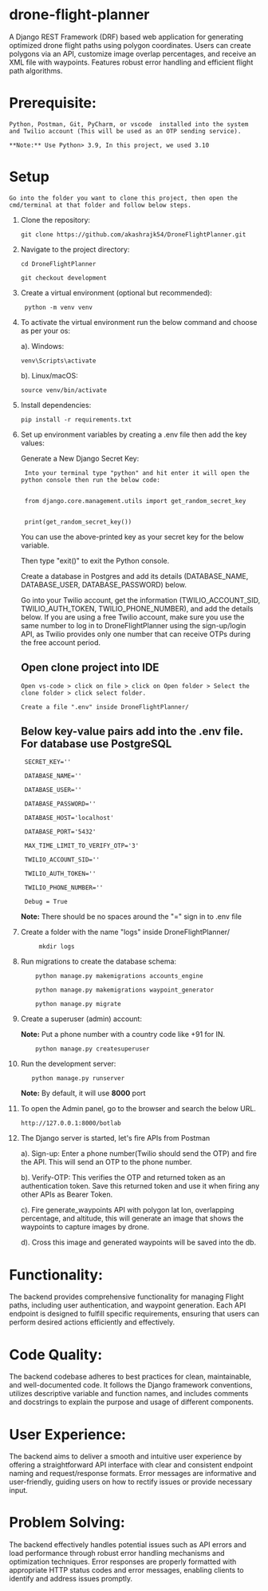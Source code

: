# drone-flight-planner
A Django REST Framework (DRF) based web application for generating optimized drone flight paths using polygon coordinates. Users can create polygons via an API, customize image overlap percentages, and receive an XML file with waypoints. Features robust error handling and efficient flight path algorithms.

# Prerequisite:

    Python, Postman, Git, PyCharm, or vscode  installed into the system and Twilio account (This will be used as an OTP sending service).

    **Note:** Use Python> 3.9, In this project, we used 3.10

# Setup
    Go into the folder you want to clone this project, then open the cmd/terminal at that folder and follow below steps.

   1. Clone the repository:

          git clone https://github.com/akashrajk54/DroneFlightPlanner.git
      
   2. Navigate to the project directory:

          cd DroneFlightPlanner

          git checkout development

   3. Create a virtual environment (optional but recommended):

           python -m venv venv

   4. To activate the virtual environment run the below command and choose as per your os:

      a). Windows:

          venv\Scripts\activate

      b). Linux/macOS:

          source venv/bin/activate

   5. Install dependencies:

          pip install -r requirements.txt

   6. Set up environment variables by creating a .env file then add the key values:

       Generate a New Django Secret Key:


           Into your terminal type "python" and hit enter it will open the python console then run the below code:


           from django.core.management.utils import get_random_secret_key


           print(get_random_secret_key())


       You can use the above-printed key as your secret key for the below variable.

       Then type "exit()" to exit the Python console.

       Create a database in Postgres and add its details (DATABASE_NAME, DATABASE_USER, DATABASE_PASSWORD) below.

       Go into your Twilio account, get the information (TWILIO_ACCOUNT_SID, TWILIO_AUTH_TOKEN, TWILIO_PHONE_NUMBER), and add the details below. If you are using a free Twilio account, make sure you use the same number to log in to DroneFlightPlanner using the sign-up/login API, as Twilio provides only one number that can receive OTPs during the free account period.

       ## Open clone project into IDE

          Open vs-code > click on file > click on Open folder > Select the clone folder > click select folder.

          Create a file ".env" inside DroneFlightPlanner/ 
       
       ## Below key-value pairs add into the .env file. For database use PostgreSQL

           SECRET_KEY=''

           DATABASE_NAME=''

           DATABASE_USER=''

           DATABASE_PASSWORD=''

           DATABASE_HOST='localhost'

           DATABASE_PORT='5432'

           MAX_TIME_LIMIT_TO_VERIFY_OTP='3'

           TWILIO_ACCOUNT_SID=''

           TWILIO_AUTH_TOKEN=''

           TWILIO_PHONE_NUMBER=''

           Debug = True

       **Note:** There should be no spaces around the "=" sign in to .env file

   8. Create a folder with the name "logs" inside DroneFlightPlanner/

               mkdir logs

   9. Run migrations to create the database schema:
       
              python manage.py makemigrations accounts_engine
      
              python manage.py makemigrations waypoint_generator
      
              python manage.py migrate

   10. Create a superuser (admin) account:
       
       **Note:** Put a phone number with a country code like +91 for IN.

               python manage.py createsuperuser

   11. Run the development server:

              python manage.py runserver
      
       **Note:** By default, it will use **8000** port


   12. To open the Admin panel, go to the browser and search the below URL.

           http://127.0.0.1:8000/botlab


   13. The Django server is started, let's fire APIs from Postman


        a). Sign-up: Enter a phone number(Twilio should send the OTP) and fire the API. This will send an OTP to the phone number.

        b). Verify-OTP: This verifies the OTP and returned token as an authentication token. Save this returned token and use it when firing any other APIs as Bearer Token.

        c). Fire generate_waypoints API with polygon lat lon, overlapping percentage, and altitude, this will generate an image that shows the waypoints to capture images by drone.

        d). Cross this image and generated waypoints will be saved into the db.

# Functionality:
The backend provides comprehensive functionality for managing Flight paths, including user authentication, and waypoint generation. Each API endpoint is designed to fulfill specific requirements, ensuring that users can perform desired actions efficiently and effectively.

# Code Quality:
The backend codebase adheres to best practices for clean, maintainable, and well-documented code. It follows the Django framework conventions, utilizes descriptive variable and function names, and includes comments and docstrings to explain the purpose and usage of different components.
# User Experience:
The backend aims to deliver a smooth and intuitive user experience by offering a straightforward API interface with clear and consistent endpoint naming and request/response formats. Error messages are informative and user-friendly, guiding users on how to rectify issues or provide necessary input.

# Problem Solving:
The backend effectively handles potential issues such as API errors and load performance through robust error handling mechanisms and optimization techniques. Error responses are properly formatted with appropriate HTTP status codes and error messages, enabling clients to identify and address issues promptly.

